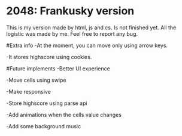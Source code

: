 # 2048: Frankusky version
This is my version made by html, js and cs. Is not finished yet. All the logistic was made by me. Feel free to report any bug.

#Extra info
-At the moment, you can move only using arrow keys.

-It stores highscore using cookies.

#Future implements
-Better UI experience

-Move cells using swipe

-Make responsive

-Store highscore using parse api

-Add animations when the cells value changes

-Add some background music